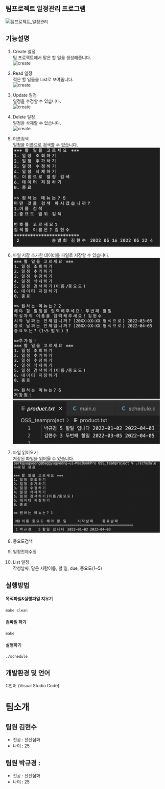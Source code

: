## 팀프로젝트 일정관리 프로그램

![팀프로젝트_일정관리](https://cdn.pixabay.com/photo/2015/01/09/11/08/startup-594090_1280.jpg)

## 기능설명
1. Create 일정    
팀 프로젝트에서 맡은 할 일을 생성해줍니다.   
![create](https://github.com/Opensource-Teamproject/OSS_teamproject/blob/main/Screenshots/Create.png)   

2. Read 일정   
적은 할 일들을 List로 보여줍니다.     
![create](https://github.com/Opensource-Teamproject/OSS_teamproject/blob/main/Screenshots/Read.png)   

3. Update 일정  
일정을 수정할 수 있습니다.     
![create](https://github.com/Opensource-Teamproject/OSS_teamproject/blob/main/Screenshots/Update.png)   

4. Delete 일정   
일정을 삭제할 수 있습니다.     
![create](https://github.com/Opensource-Teamproject/OSS_teamproject/blob/main/Screenshots/Delete.png)   

5. 이름검색   
일정을 이름으로 검색할 수 있습니다.     
![create](https://github.com/Opensource-Teamproject/OSS_teamproject/blob/main/Screenshots/Search.png)   

6. 파일 저장
추가한 데이터를 파일로 저장할 수 있습니다.   
![save](https://github.com/Opensource-Teamproject/OSS_teamproject/blob/main/Screenshots/Save1.png)  
![save2](https://github.com/Opensource-Teamproject/OSS_teamproject/blob/main/Screenshots/Save2.png)  

7. 파일 읽어오기   
저장된 파일을 읽어올 수 있습니다.    
![load](https://github.com/Opensource-Teamproject/OSS_teamproject/blob/main/Screenshots/Load.png)  

8. 중요도검색   
9. 일정전체수정   
10. List 일정   
작성날짜, 맡은 사람이름, 할 일, due, 중요도(1~5)

## 실행방법
#### 목적파일&실행파일 지우기
`make clean`
#### 컴파일 하기
`make`
#### 실행하기
`./schedule`

## 개발환경 및 언어
C언어 (Visual Studio Code)

# 팀소개 

## 팀원 김현수 
- 전공 : 전산심화
- 나이 : 25
## 팀원 박규경 :
- 전공 : 전산심화 
- 나이 : 25
